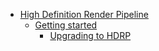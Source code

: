 * [High Definition Render Pipeline](index)
  * [Getting started](Getting-started-with-HDRP)
  	* [Upgrading to HDRP](UpgradingToHDRP) 
